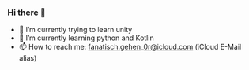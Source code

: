 ### Hi there 👋

- 🔭 I’m currently trying to learn unity
- 🌱 I’m currently learning python and Kotlin
- 📫 How to reach me: fanatisch.gehen_0r@icloud.com (iCloud E-Mail alias)
